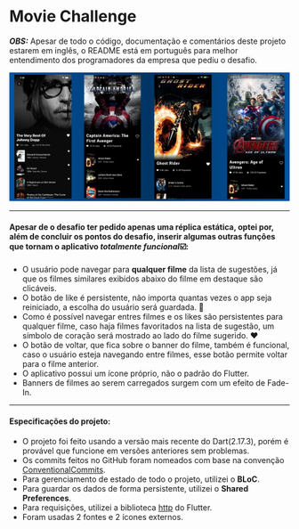 # Movie Challenge
***OBS:*** Apesar de todo o código, documentação e comentários deste projeto estarem em inglês, o README está em  português para melhor entendimento dos programadores da empresa que pediu o desafio.

<p align="center">
  <img src="https://raw.githubusercontent.com/Pablo-Raphael/images/main/movieChallenge.jpg"/>
</p>

---
#### Apesar de o desafio ter pedido apenas uma réplica estática, optei por, além de concluir os pontos do desafio, inserir algumas outras funçôes que tornam o aplicativo _totalmente funcional_☑️:
- O usuário pode navegar para __qualquer filme__ da lista de sugestões, já que os filmes similares exibidos abaixo do filme em destaque são clicáveis.
- O botão de like é persistente, não importa quantas vezes o app seja reiniciado, a escolha do usuário será guardada. 💾
- Como é possível navegar entres filmes e os likes são persistentes para qualquer filme, caso haja filmes favoritados na lista de sugestão, um símbolo de coração será mostrado ao lado do filme sugerido. ♥
- O botão de voltar, que fica sobre o banner do filme, também é funcional, caso o usuário esteja navegando entre filmes, esse botão permite voltar para o filme anterior.
- O aplicativo possui um ícone próprio, não o padrão do Flutter.
- Banners de filmes ao serem carregados surgem com um efeito de Fade-In.
---

#### Especificações do projeto:
- O projeto foi feito usando a versão mais recente do Dart(2.17.3), porém é provável que funcione em versões anteriores sem problemas.
- Os commits feitos no GitHub foram nomeados com base na convenção [ConventionalCommits](https://www.conventionalcommits.org/pt-br/v1.0.0-beta.4/).
- Para gerenciamento de estado de todo o projeto, utilizei o __BLoC__.
- Para guardar os dados de forma persistente, utilizei o __Shared Preferences__.
- Para requisições, utilizei a biblioteca [http](https://pub.dev/packages/http) do Flutter.
- Foram usadas 2 fontes e 2 ícones externos.
